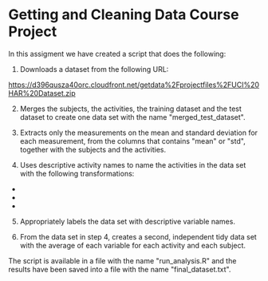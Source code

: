 # Getting and Cleaning Data Course Project

In this assigment we have created a script that does the following:

1. Downloads a dataset from the following URL:

https://d396qusza40orc.cloudfront.net/getdata%2Fprojectfiles%2FUCI%20HAR%20Dataset.zip  

2. Merges the subjects, the activities, the training dataset and the test dataset to create one data set with the name "merged_test_dataset".

3. Extracts only the measurements on the mean and standard deviation for each measurement, from the columns that contains "mean" or "std", together with the subjects and the activities. 

4. Uses descriptive activity names to name the activities in the data set with the following transformations:

* 
* 
*

5. Appropriately labels the data set with descriptive variable names. 

6. From the data set in step 4, creates a second, independent tidy data set with the average of each variable for each activity and each subject.

The script is available in a file with the name "run_analysis.R" and the results have been saved into a file with the name "final_dataset.txt". 